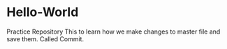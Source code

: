 # Hello-World
Practice Repository 
This to learn how we make changes to master file and save them. Called Commit.
